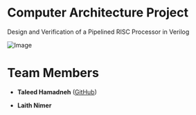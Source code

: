 # Computer Architecture Project

Design and Verification of a Pipelined RISC Processor in Verilog

![Image](https://github.com/user-attachments/assets/512f24c4-2bc4-45e5-ac39-be223b0b7924)

# Team Members

- **Taleed Hamadneh** ([GitHub](https://github.com/taleed606))

- **Laith Nimer** 
